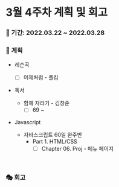 # 3월 4주차 계획 및 회고

### 📆 기간: 2022.03.22 ~ 2022.03.28

### 📑 계획

- 레슨곡

  - [ ] 어제처럼 - 폴킴
- 독서
  - 함께 자라기 - 김창준
    - [ ] 69 ~
- Javascript
  - 자바스크립트 60일 완주반
    - Part 1. HTML/CSS
      - [ ] Chapter 06. Proj - 메뉴 페이지

<br/>

### 🎭 회고

